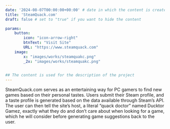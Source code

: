 ```yaml
---
date: '2024-08-07T00:00:00+00:00' # date in which the content is created - defaults to "today"
title: 'SteamQuack.com'
draft: false # set to "true" if you want to hide the content 

params:
    button:
        icon: "icon-arrow-right"
        btnText: "Visit Site"
        URL: "https://www.steamquack.com"
    image:  
        x: "images/works/steamquakc.png"
        _2x: "images/works/steamquakc.png"
    

## The content is used for the description of the project
---
```


SteamQuack.com serves as an entertaining way for PC gamers to find new games based on their personal tastes. Users submit their Steam profile, and a
taste profile is generated based on the data available through Steam’s API. The user can then tell the site’s
host, a literal “quack doctor” named Ducktor Gamez, exactly what they do and don’t care about when looking
for a game, which he will consider before generating game suggestions back to the user.